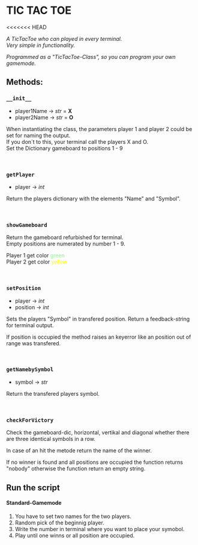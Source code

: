 # TIC TAC TOE
<<<<<<< HEAD

*A TicTacToe who can played in every terminal.<br>Very simple in functionality.*

*Programmed as a "TicTacToe-Class", so you can program your own gamemode.*

## Methods:

### ```__init__``` 

- player1Name -> *str* = **X**
- player2Name -> *str* = **O**

When instantiating the class, the parameters player 1 and player 2 could be set for naming the output. <br>
If you don´t to this, your terminal call the players X 
and O.<br>
Set the Dictionary gameboard to positions 1 - 9

<br>

### ```getPlayer```

- player -> *int*

Return the players dictionary with the elements "Name" and "Symbol".

<br>

### ```showGameboard```

Return the gameboard refurbished for terminal.<br>
Empty positions are numerated by number 1 - 9.

Player 1 get color <span style="color:lightgreen">green</span><br>
Player 2 get color <span style="color:yellow">yellow</span><br>

<br>

### ```setPosition```

- player -> *int*
- position -> *int*

Sets the players "Symbol" in transfered position.
Return a feedback-*str*ing for terminal output.

If position is occupied the method raises an keyerror like an position out of range was transfered.

<br>

### ```getNamebySymbol```

- symbol -> *str*

Return the transfered players symbol.

<br>

### ```checkForVictory```

Check the gameboard-dic, horizontal, vertikal and diagonal whether there are three identical symbols in a row.

In case of an hit the metode return the name of the winner.

If no winner is found and all positions are occupied the function returns "nobody" otherwise the function return an empty string.

## Run the script

#### Standard-Gamemode

1. You have to set two names for the two players.
2. Random pick of the beginnig player.
3. Write the number in terminal where you want to place your symobol.
4. Play until one winns or all position are occupied.
